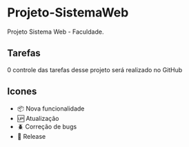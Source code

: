 # Projeto-SistemaWeb
Projeto Sistema Web - Faculdade.

## Tarefas

0 controle das tarefas desse projeto será realizado no GitHub

## Icones

- :package: Nova funcionalidade
- :up: Atualização
- :beetle: Correção de bugs
- :checkered_flag: Release